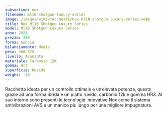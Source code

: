 ```yaml
---
subsection: nox
filename: ml10-shotgun-luxury-series
image: /images/wiki/racchette/nox-ml10-shotgun-luxury-series.webp
title: Nox Ml10 Shotgun Luxury Series
model: Ml10 Shotgun Luxury Series
anno: 2021
prezzo: 288
forma: Goccia
bilanciamento: Medio
peso: 360-375
livello: Avanzato
materiale: Carbonio 12K
gomma: Hr3
superficie: Ruvida
weight: -20
---
```

Racchetta ideata per un controllo ottimale e un’elevata potenza, questo grazie ad una forma ibrida e un piatto ruvido, carbonio 12k e gomma HR3. Al suo interno sono presenti le tecnologie innovative Nox come il sistema antivibrazioni AVS e un manico più lungo per una migliore impugnatura.